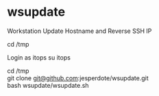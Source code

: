 # wsupdate
Workstation Update Hostname and Reverse SSH IP

cd /tmp

Login as itops
su itops

cd /tmp  
git clone git@github.com:jesperdote/wsupdate.git  
bash wsupdate/wsupdate.sh <NEW HOSTNAME> <REVERSE SSH IP>  

